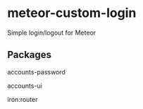 # meteor-custom-login
Simple login/logout for Meteor


## Packages
accounts-password

accounts-ui

iron:router
